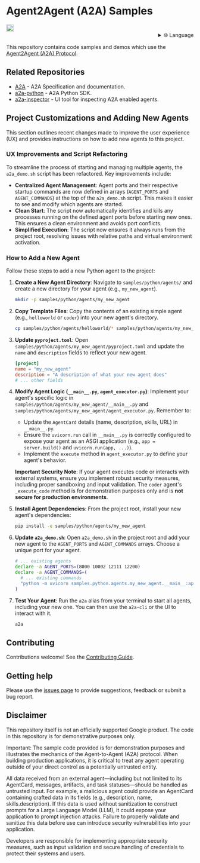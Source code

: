 # Agent2Agent (A2A) Samples

<a href="https://studio.firebase.google.com/new?template=https%3A%2F%2Fgithub.com%2Fa2aproject%2Fa2a-samples%2Ftree%2Fmain%2F.firebase-studio">
  <picture>
    <source
      media="(prefers-color-scheme: dark)"
      srcset="https://cdn.firebasestudio.dev/btn/try_light_20.svg">
    <source
      media="(prefers-color-scheme: light)"
      srcset="https://cdn.firebasestudio.dev/btn/try_dark_20.svg">
    <img
      height="20"
      alt="Try in Firebase Studio"
      src="https://cdn.firebasestudio.dev/btn/try_blue_20.svg">
  </picture>
</a>

<div style="text-align: right;">
  <details>
    <summary>🌐 Language</summary>
    <div style="text-align: center;">
      <a href="https://openaitx.github.io/view.html?user=a2aproject&project=a2a-samples&lang=en">English</a>
      | <a href="https://openaitx.github.io/view.html?user=a2aproject&project=a2a-samples&lang=zh-CN">简体中文</a>
      | <a href="https://openaitx.github.io/view.html?user=a2aproject&project=a2a-samples&lang=zh-TW">繁體中文</a>
      | <a href="https://openaitx.github.io/view.html?user=a2aproject&project=a2a-samples&lang=ja">日本語</a>
      | <a href="https://openaitx.github.io/view.html?user=a2aproject&project=a2a-samples&lang=ko">한국어</a>
      | <a href="https://openaitx.github.io/view.html?user=a2aproject&project=a2a-samples&lang=hi">हिन्दी</a>
      | <a href="https://openaitx.github.io/view.html?user=a2aproject&project=a2a-samples&lang=th">ไทย</a>
      | <a href="https://openaitx.github.io/view.html?user=a2aproject&project=a2a-samples&lang=fr">Français</a>
      | <a href="https://openaitx.github.io/view.html?user=a2aproject&project=a2a-samples&lang=de">Deutsch</a>
      | <a href="https://openaitx.github.io/view.html?user=a2aproject&project=a2a-samples&lang=es">Español</a>
      | <a href="https://openaitx.github.io/view.html?user=a2aproject&project=a2a-samples&lang=it">Italiano</a>
      | <a href="https://openaitx.github.io/view.html?user=a2aproject&project=a2a-samples&lang=ru">Русский</a>
      | <a href="https://openaitx.github.io/view.html?user=a2aproject&project=a2a-samples&lang=pt">Português</a>
      | <a href="https://openaitx.github.io/view.html?user=a2aproject&project=a2a-samples&lang=nl">Nederlands</a>
      | <a href="https://openaitx.github.io/view.html?user=a2aproject&project=a2a-samples&lang=pl">Polski</a>
      | <a href="https://openaitx.github.io/view.html?user=a2aproject&project=a2a-samples&lang=ar">العربية</a>
      | <a href="https://openaitx.github.io/view.html?user=a2aproject&project=a2a-samples&lang=fa">فارسی</a>
      | <a href="https://openaitx.github.io/view.html?user=a2aproject&project=a2a-samples&lang=tr">Türkçe</a>
      | <a href="https://openaitx.github.io/view.html?user=a2aproject&project=a2a-samples&lang=vi">Tiếng Việt</a>
      | <a href="https://openaitx.github.io/view.html?user=a2aproject&project=a2a-samples&lang=id">Bahasa Indonesia</a>
    </div>
  </details>
</div>

This repository contains code samples and demos which use the [Agent2Agent (A2A) Protocol](https://goo.gle/a2a).

## Related Repositories

- [A2A](https://github.com/a2aproject/A2A) - A2A Specification and documentation.
- [a2a-python](https://github.com/a2aproject/a2a-python) - A2A Python SDK.
- [a2a-inspector](https://github.com/a2aproject/a2a-inspector) - UI tool for inspecting A2A enabled agents.

## Project Customizations and Adding New Agents

This section outlines recent changes made to improve the user experience (UX) and provides instructions on how to add new agents to this project.

### UX Improvements and Script Refactoring

To streamline the process of starting and managing multiple agents, the `a2a_demo.sh` script has been refactored. Key improvements include:

-   **Centralized Agent Management**: Agent ports and their respective startup commands are now defined in arrays (`AGENT_PORTS` and `AGENT_COMMANDS`) at the top of the `a2a_demo.sh` script. This makes it easier to see and modify which agents are started.
-   **Clean Start**: The script now automatically identifies and kills any processes running on the defined agent ports before starting new ones. This ensures a clean environment and avoids port conflicts.
-   **Simplified Execution**: The script now ensures it always runs from the project root, resolving issues with relative paths and virtual environment activation.

### How to Add a New Agent

Follow these steps to add a new Python agent to the project:

1.  **Create a New Agent Directory**: Navigate to `samples/python/agents/` and create a new directory for your agent (e.g., `my_new_agent`).

    ```bash
    mkdir -p samples/python/agents/my_new_agent
    ```

2.  **Copy Template Files**: Copy the contents of an existing simple agent (e.g., `helloworld` or `coder`) into your new agent's directory.

    ```bash
    cp samples/python/agents/helloworld/* samples/python/agents/my_new_agent/
    ```

3.  **Update `pyproject.toml`**: Open `samples/python/agents/my_new_agent/pyproject.toml` and update the `name` and `description` fields to reflect your new agent.

    ```toml
    [project]
    name = "my_new_agent"
    description = "A description of what your new agent does"
    # ... other fields
    ```

4.  **Modify Agent Logic (`__main__.py`, `agent_executor.py`)**: Implement your agent's specific logic in `samples/python/agents/my_new_agent/__main__.py` and `samples/python/agents/my_new_agent/agent_executor.py`. Remember to:

    -   Update the `AgentCard` details (name, description, skills, URL) in `__main__.py`.
    -   Ensure the `uvicorn.run` call in `__main__.py` is correctly configured to expose your agent as an ASGI application (e.g., `app = server.build()` and `uvicorn.run(app, ...)`).
    -   Implement the `execute` method in `agent_executor.py` to define your agent's behavior.

    **Important Security Note**: If your agent executes code or interacts with external systems, ensure you implement robust security measures, including proper sandboxing and input validation. The `coder` agent's `_execute_code` method is for demonstration purposes only and is **not secure for production environments**.

5.  **Install Agent Dependencies**: From the project root, install your new agent's dependencies:

    ```bash
    pip install -e samples/python/agents/my_new_agent
    ```

6.  **Update `a2a_demo.sh`**: Open `a2a_demo.sh` in the project root and add your new agent to the `AGENT_PORTS` and `AGENT_COMMANDS` arrays. Choose a unique port for your agent.

    ```bash
    # ... existing agents
    declare -a AGENT_PORTS=(8000 10002 12111 12200)
    declare -a AGENT_COMMANDS=(
      # ... existing commands
      "python -m uvicorn samples.python.agents.my_new_agent.__main__:app --host 0.0.0.0 --port <YOUR_NEW_AGENT_PORT>"
    )
    ```

7.  **Test Your Agent**: Run the `a2a` alias from your terminal to start all agents, including your new one. You can then use the `a2a-cli` or the UI to interact with it.

    ```bash
    a2a
    ```

## Contributing

Contributions welcome! See the [Contributing Guide](CONTRIBUTING.md).

## Getting help

Please use the [issues page](https://github.com/a2aproject/a2a-samples/issues) to provide suggestions, feedback or submit a bug report.

## Disclaimer

This repository itself is not an officially supported Google product. The code in this repository is for demonstrative purposes only.

Important: The sample code provided is for demonstration purposes and illustrates the mechanics of the Agent-to-Agent (A2A) protocol. When building production applications, it is critical to treat any agent operating outside of your direct control as a potentially untrusted entity.

All data received from an external agent—including but not limited to its AgentCard, messages, artifacts, and task statuses—should be handled as untrusted input. For example, a malicious agent could provide an AgentCard containing crafted data in its fields (e.g., description, name, skills.description). If this data is used without sanitization to construct prompts for a Large Language Model (LLM), it could expose your application to prompt injection attacks.  Failure to properly validate and sanitize this data before use can introduce security vulnerabilities into your application.

Developers are responsible for implementing appropriate security measures, such as input validation and secure handling of credentials to protect their systems and users.
